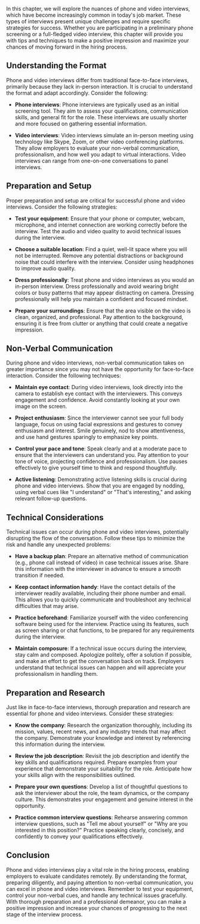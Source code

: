 
In this chapter, we will explore the nuances of phone and video interviews, which have become increasingly common in today's job market. These types of interviews present unique challenges and require specific strategies for success. Whether you are participating in a preliminary phone screening or a full-fledged video interview, this chapter will provide you with tips and techniques to make a positive impression and maximize your chances of moving forward in the hiring process.

**Understanding the Format**
----------------------------

Phone and video interviews differ from traditional face-to-face interviews, primarily because they lack in-person interaction. It is crucial to understand the format and adapt accordingly. Consider the following:

* **Phone interviews**: Phone interviews are typically used as an initial screening tool. They aim to assess your qualifications, communication skills, and general fit for the role. These interviews are usually shorter and more focused on gathering essential information.

* **Video interviews**: Video interviews simulate an in-person meeting using technology like Skype, Zoom, or other video conferencing platforms. They allow employers to evaluate your non-verbal communication, professionalism, and how well you adapt to virtual interactions. Video interviews can range from one-on-one conversations to panel interviews.

**Preparation and Setup**
-------------------------

Proper preparation and setup are critical for successful phone and video interviews. Consider the following strategies:

* **Test your equipment**: Ensure that your phone or computer, webcam, microphone, and internet connection are working correctly before the interview. Test the audio and video quality to avoid technical issues during the interview.

* **Choose a suitable location**: Find a quiet, well-lit space where you will not be interrupted. Remove any potential distractions or background noise that could interfere with the interview. Consider using headphones to improve audio quality.

* **Dress professionally**: Treat phone and video interviews as you would an in-person interview. Dress professionally and avoid wearing bright colors or busy patterns that may appear distracting on camera. Dressing professionally will help you maintain a confident and focused mindset.

* **Prepare your surroundings**: Ensure that the area visible on the video is clean, organized, and professional. Pay attention to the background, ensuring it is free from clutter or anything that could create a negative impression.

**Non-Verbal Communication**
----------------------------

During phone and video interviews, non-verbal communication takes on greater importance since you may not have the opportunity for face-to-face interaction. Consider the following techniques:

* **Maintain eye contact**: During video interviews, look directly into the camera to establish eye contact with the interviewers. This conveys engagement and confidence. Avoid constantly looking at your own image on the screen.

* **Project enthusiasm**: Since the interviewer cannot see your full body language, focus on using facial expressions and gestures to convey enthusiasm and interest. Smile genuinely, nod to show attentiveness, and use hand gestures sparingly to emphasize key points.

* **Control your pace and tone**: Speak clearly and at a moderate pace to ensure that the interviewers can understand you. Pay attention to your tone of voice, projecting confidence and professionalism. Use pauses effectively to give yourself time to think and respond thoughtfully.

* **Active listening**: Demonstrating active listening skills is crucial during phone and video interviews. Show that you are engaged by nodding, using verbal cues like "I understand" or "That's interesting," and asking relevant follow-up questions.

**Technical Considerations**
----------------------------

Technical issues can occur during phone and video interviews, potentially disrupting the flow of the conversation. Follow these tips to minimize the risk and handle any unexpected problems:

* **Have a backup plan**: Prepare an alternative method of communication (e.g., phone call instead of video) in case technical issues arise. Share this information with the interviewer in advance to ensure a smooth transition if needed.

* **Keep contact information handy**: Have the contact details of the interviewer readily available, including their phone number and email. This allows you to quickly communicate and troubleshoot any technical difficulties that may arise.

* **Practice beforehand**: Familiarize yourself with the video conferencing software being used for the interview. Practice using its features, such as screen sharing or chat functions, to be prepared for any requirements during the interview.

* **Maintain composure**: If a technical issue occurs during the interview, stay calm and composed. Apologize politely, offer a solution if possible, and make an effort to get the conversation back on track. Employers understand that technical issues can happen and will appreciate your professionalism in handling them.

**Preparation and Research**
----------------------------

Just like in face-to-face interviews, thorough preparation and research are essential for phone and video interviews. Consider these strategies:

* **Know the company**: Research the organization thoroughly, including its mission, values, recent news, and any industry trends that may affect the company. Demonstrate your knowledge and interest by referencing this information during the interview.

* **Review the job description**: Revisit the job description and identify the key skills and qualifications required. Prepare examples from your experience that demonstrate your suitability for the role. Anticipate how your skills align with the responsibilities outlined.

* **Prepare your own questions**: Develop a list of thoughtful questions to ask the interviewer about the role, the team dynamics, or the company culture. This demonstrates your engagement and genuine interest in the opportunity.

* **Practice common interview questions**: Rehearse answering common interview questions, such as "Tell me about yourself" or "Why are you interested in this position?" Practice speaking clearly, concisely, and confidently to convey your qualifications effectively.

**Conclusion**
--------------

Phone and video interviews play a vital role in the hiring process, enabling employers to evaluate candidates remotely. By understanding the format, preparing diligently, and paying attention to non-verbal communication, you can excel in phone and video interviews. Remember to test your equipment, control your non-verbal cues, and handle any technical issues gracefully. With thorough preparation and a professional demeanor, you can make a positive impression and increase your chances of progressing to the next stage of the interview process.
